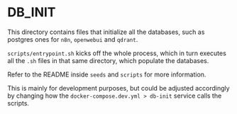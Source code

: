# DB_INIT

This directory contains files that initialize all the databases, such as postgres ones for `n8n`, `openwebui` and `qdrant`.

`scripts/entrypoint.sh` kicks off the whole process, which in turn executes all the `.sh` files in that same directory, which populate the databases. 

Refer to the README inside `seeds` and `scripts` for more information.

This is mainly for development purposes, but could be adjusted accordingly by changing how the `docker-compose.dev.yml > db-init` service calls the scripts.